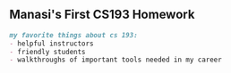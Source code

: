 
## Manasi's First CS193 Homework

``` markdown
my favorite things about cs 193:
- helpful instructors
- friendly students
- walkthroughs of important tools needed in my career

```

